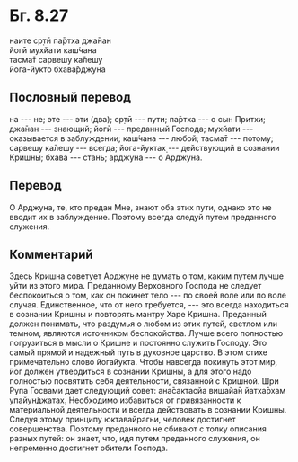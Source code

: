 # Бг. 8.27
наите ср̣тӣ па̄ртха джа̄нан<br/>
йогӣ мухйати каш́чана<br/>
тасма̄т сарвешу ка̄лешу<br/>
йога-йукто бхава̄рджуна
## Пословный перевод

на --- не; эте --- эти (два); ср̣тӣ --- пути; па̄ртха --- о сын Притхи;
джа̄нан --- знающий; йогӣ --- преданный Господа; мухйати --- оказывается
в заблуждении; каш́чана --- любой; тасма̄т --- потому; сарвешу ка̄лешу ---
всегда; йога-йуктах̣ --- действующий в сознании Кришны; бхава --- стань;
арджуна --- о Арджуна.

## Перевод

О Арджуна, те, кто предан Мне, знают оба этих пути, однако это не вводит
их в заблуждение. Поэтому всегда следуй путем преданного служения.

## Комментарий

Здесь Кришна советует Арджуне не думать о том, каким путем лучше уйти из
этого мира. Преданному Верховного Господа не следует беспокоиться о том,
как он покинет тело --- по своей воле или по воле случая. Единственное,
что от него требуется, --- это всегда находиться в сознании Кришны и
повторять мантру Харе Кришна. Преданный должен понимать, что раздумья о
любом из этих путей, светлом или темном, являются источником
беспокойства. Лучше всего полностью погрузиться в мысли о Кришне и
постоянно служить Господу. Это самый прямой и надежный путь в духовное
царство. В этом стихе примечательно слово йогайукта. Чтобы навсегда
покинуть этот мир, йог должен утвердиться в сознании Кришны, а для этого
надо полностью посвятить себя деятельности, связанной с Кришной. Шри
Рупа Госвами дает следующий совет: ана̄сактасйа вишайа̄н йатха̄рхам
упайун̃джатах̣. Необходимо избавиться от привязанности к материальной
деятельности и всегда действовать в сознании Кришны. Следуя этому
принципу юктавайрагьи, человек достигнет совершенства. Поэтому
преданного не сбивают с толку описания разных путей: он знает, что, идя
путем преданного служения, он непременно достигнет обители Господа.
